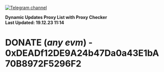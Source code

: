 [![Telegram channel](https://img.shields.io/endpoint?url=https://runkit.io/damiankrawczyk/telegram-badge/branches/master?url=https://t.me/n4z4v0d)](https://t.me/n4z4v0d) 

**Dynamic Updates Proxy List with Proxy Checker**  
**Last Updated: 19.12.23 11:14**

# DONATE (_any evm_) - 0xDEADf12DE9A24b47Da0a43E1bA70B8972F5296F2
